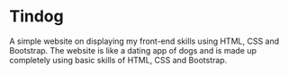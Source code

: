 # Tindog
A simple website on displaying my front-end skills using HTML, CSS and Bootstrap. The website is like a dating app of dogs and is made up completely using basic skills of HTML, CSS and Bootstrap.

